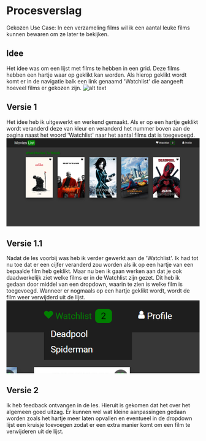 # Procesverslag

Gekozen Use Case: In een verzameling films wil ik een aantal leuke films kunnen bewaren om ze later te bekijken.

## Idee
Het idee was om een lijst met films te hebben in een grid. Deze films hebben een hartje waar op geklikt kan worden. Als hierop geklikt wordt komt er in de navigatie balk een link genaamd 'Watchlist' die aangeeft hoeveel films er gekozen zijn.
![alt text](https://github.com/hulsts002/frontend-voor-designers-1920/blob/master/opdracht1/img/Readme/Schets.png "Schets")

## Versie 1
Het idee heb ik uitgewerkt en werkend gemaakt. Als er op een hartje geklikt wordt veranderd deze van kleur en veranderd het nummer boven aan de pagina naast het woord 'Watchlist' naar het aantal films dat is toegevoegd.
![alt text](https://github.com/hulsts002/frontend-voor-designers-1920/blob/master/opdracht1/img/Readme/Versie1.png "Versie 1")

## Versie 1.1
Nadat de les voorbij was heb ik verder gewerkt aan de 'Watchlist'. Ik had tot nu toe dat er een cijfer veranderd zou worden als ik op een hartje van een bepaalde film heb geklikt. Maar nu ben ik gaan werken aan dat je ook daadwerkelijk ziet welke films er in de Watchlist zijn gezet.
Dit heb ik gedaan door middel van een dropdown, waarin te zien is welke film is toegevoegd. Wanneer er nogmaals op een hartje geklikt wordt, wordt de film weer verwijderd uit de lijst.
![alt text](https://github.com/hulsts002/frontend-voor-designers-1920/blob/master/opdracht1/img/Readme/Versie1.1.png "Versie 1.1")

## Versie 2
Ik heb feedback ontvangen in de les. Hieruit is gekomen dat het over het algemeen goed uitzag. Er kunnen wel wat kleine aanpassingen gedaan worden zoals het hartje meer laten opvallen en eventueel in de dropdown lijst een kruisje toevoegen zodat er een extra manier komt om een film te verwijderen uit de lijst.
